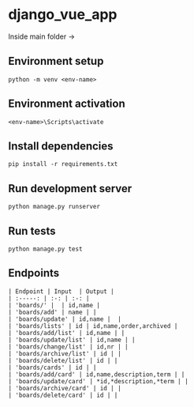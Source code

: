 # django_vue_app

Inside main folder ->

## Environment setup

```
python -m venv <env-name>
```

## Environment activation

```
<env-name>\Scripts\activate
```

## Install dependencies

```
pip install -r requirements.txt
```

## Run development server

```
python manage.py runserver
```

## Run tests

```
python manage.py test
```
## Endpoints

```
| Endpoint | Input  | Output |
| :-----: | :-: | :-: |
| 'boards/' |  | id,name |
| 'boards/add' | name | |
| 'boards/update' | id,name |  |
| 'boards/lists' | id | id,name,order,archived |
| 'boards/add/list' | id,name | |
| 'boards/update/list' | id,name | |
| 'boards/change/list' | id,nr | |
| 'boards/archive/list' | id | |
| 'boards/delete/list' | id | |
| 'boards/cards' | id | |
| 'boards/add/card' | id,name,description,term | |
| 'boards/update/card' | *id,*description,*term | |
| 'boards/archive/card' | id | |
| 'boards/delete/card' | id | |
```